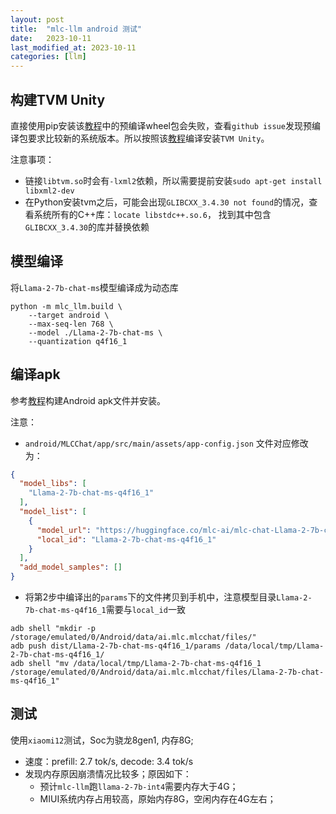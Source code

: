 ```yaml
---
layout: post
title:  "mlc-llm android 测试"
date:   2023-10-11
last_modified_at: 2023-10-11
categories: [llm]
---
```


## 构建TVM Unity
直接使用pip安装该[教程](https://llm.mlc.ai/docs/install/tvm.html#tvm-unity-prebuilt-package)中的预编译wheel包会失败，查看`github issue`发现预编译包要求比较新的系统版本。所以按照该[教程](https://llm.mlc.ai/docs/install/tvm.html#tvm-unity-build-from-source)编译安装`TVM Unity`。

注意事项：
- 链接`libtvm.so`时会有`-lxml2`依赖，所以需要提前安装`sudo apt-get install libxml2-dev`
- 在Python安装tvm之后，可能会出现`GLIBCXX_3.4.30 not found`的情况，查看系统所有的C++库：`locate libstdc++.so.6`， 找到其中包含`GLIBCXX_3.4.30`的库并替换依赖

## 模型编译
将`Llama-2-7b-chat-ms`模型编译成为动态库

```shell
python -m mlc_llm.build \
    --target android \
    --max-seq-len 768 \
    --model ./Llama-2-7b-chat-ms \
    --quantization q4f16_1
```

## 编译apk
参考[教程](https://llm.mlc.ai/docs/deploy/android.html)构建Android apk文件并安装。

注意：

- `android/MLCChat/app/src/main/assets/app-config.json` 文件对应修改为：
```json
{
  "model_libs": [
    "Llama-2-7b-chat-ms-q4f16_1"
  ],
  "model_list": [
    {
      "model_url": "https://huggingface.co/mlc-ai/mlc-chat-Llama-2-7b-chat-hf-q4f16_1/",
      "local_id": "Llama-2-7b-chat-ms-q4f16_1"
    }
  ],
  "add_model_samples": []
}
```

- 将第2步中编译出的`params`下的文件拷贝到手机中，注意模型目录`Llama-2-7b-chat-ms-q4f16_1`需要与`local_id`一致
```shell
adb shell "mkdir -p /storage/emulated/0/Android/data/ai.mlc.mlcchat/files/"
adb push dist/Llama-2-7b-chat-ms-q4f16_1/params /data/local/tmp/Llama-2-7b-chat-ms-q4f16_1/
adb shell "mv /data/local/tmp/Llama-2-7b-chat-ms-q4f16_1 /storage/emulated/0/Android/data/ai.mlc.mlcchat/files/Llama-2-7b-chat-ms-q4f16_1"
```

## 测试

使用`xiaomi12`测试，Soc为骁龙8gen1, 内存8G;
- 速度：prefill: 2.7 tok/s, decode: 3.4 tok/s
- 发现内存原因崩溃情况比较多；原因如下：
  - 预计`mlc-llm`跑`llama-2-7b-int4`需要内存大于4G；
  - MIUI系统内存占用较高，原始内存8G，空闲内存在4G左右；